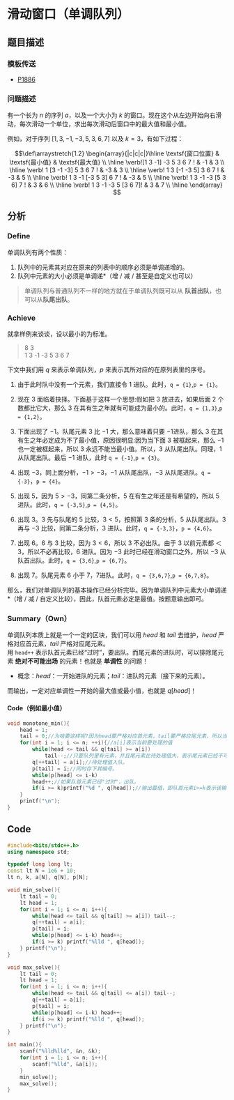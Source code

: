 # 滑动窗口（单调队列）

## 题目描述

### 模板传送

- [P1886](https://www.luogu.com.cn/problem/P1886)

### 问题描述

有一个长为 $n$ 的序列 $a$，以及一个大小为 $k$ 的窗口。现在这个从左边开始向右滑动，每次滑动一个单位，求出每次滑动后窗口中的最大值和最小值。

例如，对于序列 $[1,3,-1,-3,5,3,6,7]$ 以及 $k = 3$，有如下过程：

$$\def\arraystretch{1.2}
\begin{array}{|c|c|c|}\hline
\textsf{窗口位置} & \textsf{最小值} & \textsf{最大值} \\ \hline
\verb![1   3  -1] -3   5   3   6   7 ! & -1 & 3 \\ \hline
\verb! 1  [3  -1  -3]  5   3   6   7 ! & -3 & 3 \\ \hline
\verb! 1   3 [-1  -3   5]  3   6   7 ! & -3 & 5 \\ \hline
\verb! 1   3  -1 [-3   5   3]  6   7 ! & -3 & 5 \\ \hline
\verb! 1   3  -1  -3  [5   3   6]  7 ! & 3 & 6 \\ \hline
\verb! 1   3  -1  -3   5  [3   6   7]! & 3 & 7 \\ \hline
\end{array}
$$

## 分析

### Define

单调队列有两个性质：

1. 队列中的元素其对应在原来的列表中的顺序必须是单调递增的。
2. 队列中元素的大小必须是单调递*（增 / 减 / 甚至是自定义也可以）

> 单调队列与普通队列不一样的地方就在于单调队列既可以从 **队首出队**，也可以从**队尾出队**。

### Achieve

就拿样例来谈谈，设以最小的为标准。

> 8 3  
> 1 3 -1 -3 5 3 6 7

下文中我们用 $q$ 来表示单调队列，$p$ 来表示其所对应的在原列表里的序号。

1. 由于此时队中没有一个元素，我们直接令 $1$ 进队。此时，`q = {1}`,`p = {1}`。  
   
2. 现在 $3$ 面临着抉择。下面基于这样一个思想:假如把 $3$ 放进去，如果后面 $2$ 个数都比它大，那么 $3$ 在其有生之年就有可能成为最小的。此时，`q = {1,3}`,`p = {1,2}`。
   
3. 下面出现了 $-1$。队尾元素 $3$ 比 $-1$ 大，那么意味着只要 $-1$进队，那么 $3$ 在其有生之年必定成为不了最小值，原因很明显:因为当下面 $3$ 被框起来，那么 $-1$ 也一定被框起来，所以 $3$ 永远不能当最小值。所以，$3$ 从队尾出队。同理，$1$ 从队尾出队。最后 $-1$ 进队，此时 `q = {-1}`,`p = {3}`。
   
4. 出现 $-3$，同上面分析，$-1 > -3$，$-1$ 从队尾出队，$-3$ 从队尾进队。`q = {-3}`，`p = {4}`。
   
5. 出现 $5$，因为 $5 > -3$，同第二条分析，$5$ 在有生之年还是有希望的，所以 $5$ 进队。此时，`q = {-3,5}`,`p = {4,5}`。
   
6. 出现 $3$。$3$ 先与队尾的 $5$ 比较，$3 < 5$，按照第 $3$ 条的分析，$5$ 从队尾出队。$3$ 再与 $-3$ 比较，同第二条分析，$3$ 进队。此时，`q = {-3,3}`，`p = {4,6}`。
   
7. 出现 $6$。$6$ 与 $3$ 比较，因为 $3 < 6$，所以 $3$ 不必出队。由于 $3$ 以前元素都 $＜3$，所以不必再比较，$6$ 进队。因为 $-3$ 此时已经在滑动窗口之外，所以 $-3$ 从队首出队。此时，`q = {3,6}`,`p = {6,7}`。
   
8. 出现 $7$。队尾元素 $6$ 小于 $7$，$7$进队。此时，`q = {3,6,7}`,`p = {6,7,8}`。
   
那么，我们对单调队列的基本操作已经分析完毕。因为单调队列中元素大小单调递*（增 / 减 / 自定义比较），因此，队首元素必定是最值。按题意输出即可。

### Summary（Own）

单调队列本质上就是一个一定的区块，我们可以用 $head$ 和 $tail$ 去维护，$head$ 严格对应首元素，$tail$ 严格对应尾元素。  
用 `head++` 表示队首元素已经“过时”，要出队。而尾元素的进队时，可以排除尾元素 **绝对不可能出场** 的元素！也就是 **单调性** 的问题！

- 概念：$head$：一开始进队的元素；$tail$：进队的元素（接下来的元素）。

而输出，一定对应单调性一开始的最大值或最小值，也就是 $q[head]$！

#### Code（例如最小值）

```cpp
void monotone_min(){
    head = 1;
    tail = 0;//为啥要这样呢?因为head要严格对应首元素，tail要严格应尾元素，所以当tail>=head时，说明有元素。而一开始队列为空，说要这样赋值。其实这跟普通队列一样。
    for(int i = 1; i <= n; ++i){//a[i]表示当前要处理的值
        while(head <= tail && q[tail] >= a[i])
            tail--;//只要队列里有元素，并且尾元素比待处理值大，表示尾元素已经不可能出场，所以出队。直到尾元素小于待处值，满足"单调"。
        q[++tail] = a[i];//待处理值入队。
        p[tail] = i;//同时存下其编号。
        while(p[head] <= i-k)
        head++;//如果队首元素已经"过时"，出队。
        if(i >= k)printf("%d ", q[head]);//输出最值，即队首元素i>=k表示该输出，至于why就自己看题目。
    }
    printf("\n");
}
```

## Code

```cpp
#include<bits/stdc++.h>
using namespace std;

typedef long long lt;
const lt N = 1e6 + 10;
lt n, k, a[N], q[N], p[N];

void min_solve(){
    lt tail = 0;
    lt head = 1;
    for(int i = 1; i <= n; i++){
        while(head <= tail && q[tail] >= a[i]) tail--;
        q[++tail] = a[i];
        p[tail] = i;
        while(p[head] <= i-k) head++;
        if(i >= k) printf("%lld ", q[head]);
    } printf("\n");
}

void max_solve(){
    lt tail = 0;
    lt head = 1;
    for(int i = 1; i <= n; i++){
        while(head <= tail && q[tail] <= a[i]) tail--;
        q[++tail] = a[i];
        p[tail] = i;
        while(p[head] <= i-k) head++;
        if(i >= k) printf("%lld ", q[head]);
    } printf("\n");
}

int main(){
    scanf("%lld%lld", &n, &k);
    for(int i = 1; i <= n; i++){
        scanf("%lld", &a[i]);
    }
    min_solve();
    max_solve();
}
```